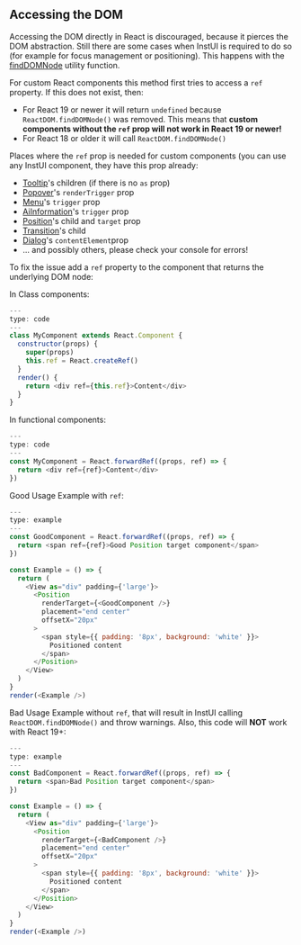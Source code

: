 
## Accessing the DOM

Accessing the DOM directly in React is discouraged, because it pierces the DOM abstraction. Still there are some cases when InstUI is required to do so (for example for focus management or positioning). This happens with the [findDOMNode](#findDOMNode) utility function.

For custom React components this method first tries to access a `ref` property. If this does not exist, then:

- For React 19 or newer it will return `undefined` because `ReactDOM.findDOMNode()` was removed. This means that **custom components without the `ref` prop will not work in React 19 or newer!**
- For React 18 or older it will call `ReactDOM.findDOMNode()`

Places where the `ref` prop is needed for custom components (you can use any InstUI component, they have this prop already:

- [Tooltip](#Tooltip)'s children (if there is no `as` prop)
- [Popover](#Popover)'s `renderTrigger` prop
- [Menu](#Menu)'s `trigger` prop
- [AiInformation](#AiInformation)'s `trigger` prop
- [Position](#Position)'s child and `target` prop
- [Transition](#Transition)'s child
- [Dialog](#Dialog)'s `contentElement`prop
- ... and possibly others, please check your console for errors!

To fix the issue add a `ref` property to the component that returns the underlying DOM node:

In Class components:

```javascript
---
type: code
---
class MyComponent extends React.Component {
  constructor(props) {
    super(props)
    this.ref = React.createRef()
  }
  render() {
    return <div ref={this.ref}>Content</div>
  }
}
```

In functional components:

```javascript
---
type: code
---
const MyComponent = React.forwardRef((props, ref) => {
  return <div ref={ref}>Content</div>
})
```

Good Usage Example with `ref`:

```js
---
type: example
---
const GoodComponent = React.forwardRef((props, ref) => {
  return <span ref={ref}>Good Position target component</span>
})

const Example = () => {
  return (
    <View as="div" padding={'large'}>
      <Position
        renderTarget={<GoodComponent />}
        placement="end center"
        offsetX="20px"
      >
        <span style={{ padding: '8px', background: 'white' }}>
          Positioned content
        </span>
      </Position>
    </View>
  )
}
render(<Example />)
```

Bad Usage Example without `ref`, that will result in InstUI calling `ReactDOM.findDOMNode()` and throw warnings. Also, this code will **NOT** work with React 19+:

```js
---
type: example
---
const BadComponent = React.forwardRef((props, ref) => {
  return <span>Bad Position target component</span>
})

const Example = () => {
  return (
    <View as="div" padding={'large'}>
      <Position
        renderTarget={<BadComponent />}
        placement="end center"
        offsetX="20px"
      >
        <span style={{ padding: '8px', background: 'white' }}>
          Positioned content
        </span>
      </Position>
    </View>
  )
}
render(<Example />)
```



